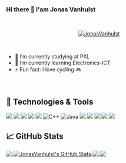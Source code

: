 ### Hi there 👋 I'am Jonas Vanhulst

<br/>

<p align="center"> <a href="https://github.com/ryo-ma/github-profile-trophy"><img src="https://github-profile-trophy.vercel.app/?username=JonasVanhulst&theme=juicyfresh" alt="JonasVanhulst" /></a> </p>

<br/>

- 🔭 I’m currently studying at PXL
- 🌱 I’m currently learning Electronics-ICT
- ⚡ Fun fact: I love cycling 🚲

<br/>



## 🔧 Technologies & Tools
![](https://img.shields.io/badge/OS-Linux-informational?style=flat&logo=linux&logoColor=white&color=2bbc8a)
![](https://img.shields.io/badge/OS-Windows-informational?style=flat&logo=windows&logoColor=white&color=2bbc8a)
![](https://img.shields.io/badge/OS-Apple-informational?style=flat&logo=apple&logoColor=white&color=2bbc8a)
![](https://img.shields.io/badge/Code-Python-informational?style=flat&logo=python&logoColor=white&color=2bbc8a)
![](https://img.shields.io/badge/Code-C-informational?style=flat&logo=C&logoColor=white&color=2bbc8a)
![C++](https://img.shields.io/badge/Code-C++-informational?style=flat&logo=C%2B%2B&logoColor=white&color=2bbc8a)
![Java](https://img.shields.io/badge/Code-Java-informational?style=flat&logo=java&logoColor=white&color=2bbc8a)
![](https://img.shields.io/badge/Code-swift-informational?style=flat&logo=swift&logoColor=white&color=2bbc8a)
![](https://img.shields.io/badge/Tools-Docker-informational?style=flat&logo=docker&logoColor=white&color=2bbc8a)
![](https://img.shields.io/badge/Tools-Jetbrains-informational?style=flat&logo=jetbrains&logoColor=white&color=2bbc8a)
![](https://img.shields.io/badge/Cloud-Digital_Ocean-informational?style=flat&logo=digitalocean&logoColor=white&color=2bbc8a)
![](https://img.shields.io/badge/Tools-Visual_Studio_Code-informational?style=flat&logo=visualstudiocode&logoColor=white&color=2bbc8a)


## &#x1f4c8; GitHub Stats

<a href="https://github.com/JonasVanhulst/JonasVanhulst">
  <img align="center" src="https://github-readme-stats.vercel.app/api/top-langs/?username=JonasVanhulst&hide=java,html,tex&title_color=ffffff&text_color=c9cacc&icon_color=2bbc8a&bg_color=1d1f21&langs_count=3" />
</a>
<a href="https://github.com/JonasVanhulst/JonasVanhulst">
  <img align="center" src="https://github-readme-stats.vercel.app/api?username=JonasVanhulst&show_icons=true&line_height=27&count_private=true&title_color=ffffff&text_color=c9cacc&icon_color=2bbc8a&bg_color=1d1f21" alt="JonasVanhulst's GitHub Stats" />
</a>

<a href="https://github.com/JonasVanhulst/DepthMonitor">
  <img align="center" src="https://github-readme-stats.vercel.app/api/pin/?username=JonasVanhulst&repo=DepthMonitor&title_color=ffffff&text_color=c9cacc&icon_color=2bbc8a&bg_color=1d1f21" />
</a>


<a href="https://github.com/JonasVanhulst/AdventOfCode">
  <img align="center" src="https://github-readme-stats.vercel.app/api/pin/?username=JonasVanhulst&repo=AdventOfCode&title_color=ffffff&text_color=c9cacc&icon_color=2bbc8a&bg_color=1d1f21" />
</a>    
